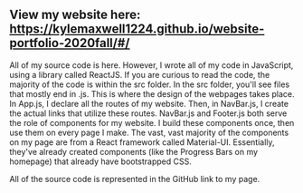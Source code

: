 ## View my website here: https://kylemaxwell1224.github.io/website-portfolio-2020fall/#/

All of my source code is here. However, I wrote all of my code in JavaScript, using a library called ReactJS. If you are curious to read the code, the majority of the code is within the src folder. In the src folder, you'll see files that mostly end in .js. This is where the design of the webpages takes place. In App.js, I declare all the routes of my website. Then, in NavBar.js, I create the actual links that utilize these routes. NavBar.js and Footer.js both serve the role of components for my website. I build these components once, then use them on every page I make. The vast, vast majority of the components on my page are from a React framework called Material-UI. Essentially, they've already created components (like the Progress Bars on my homepage) that already have bootstrapped CSS. 

All of the source code is represented in the GitHub link to my page. 